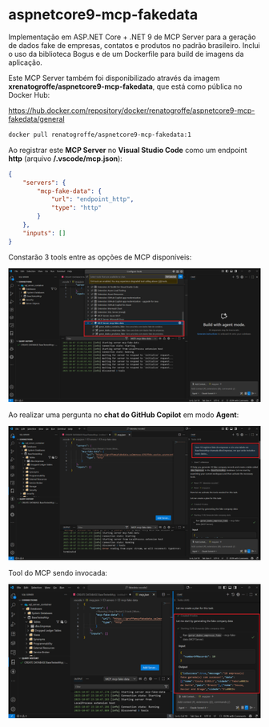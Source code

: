 # aspnetcore9-mcp-fakedata
Implementação em ASP.NET Core + .NET 9 de MCP Server para a geração de dados fake de empresas, contatos e produtos no padrão brasileiro. Inclui o uso da biblioteca Bogus e de um Dockerfile para build de imagens da aplicação.

Este MCP Server também foi disponibilizado através da imagem **xrenatogroffe/aspnetcore9-mcp-fakedata**, que está como pública no Docker Hub:

https://hub.docker.com/repository/docker/renatogroffe/aspnetcore9-mcp-fakedata/general

```bash
docker pull renatogroffe/aspnetcore9-mcp-fakedata:1
```

Ao registrar este **MCP Server** no **Visual Studio Code** como um endpoint **http** (arquivo **/.vscode/mcp.json**):

```json
{
	"servers": {
		"mcp-fake-data": {
			"url": "endpoint_http",
			"type": "http"
		}
	},
	"inputs": []
}
```

Constarão 3 tools entre as opções de MCP disponíveis:

![VS Code MCP disponíveis](img/vscode-mcp-01.png)

Ao realizar uma pergunta no **chat do GitHub Copilot** em modo **Agent**:

![Pergunta via chat](img/vscode-mcp-02.png)

Tool do MCP sendo invocada:

![Tool do MCP](img/vscode-mcp-03.png)
